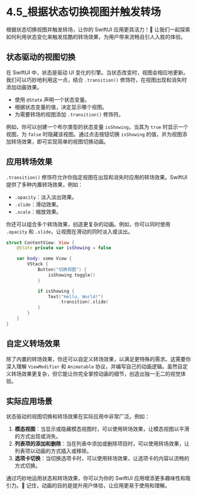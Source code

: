 ﻿# 4.5_根据状态切换视图并触发转场

根据状态切换视图并触发转场，让你的 SwiftUI 应用更具活力！🎉 让我们一起探索如何利用状态变化来触发炫酷的转场效果，为用户带来流畅且引人入胜的体验。

## 状态驱动的视图切换

在 SwiftUI 中，状态是驱动 UI 变化的引擎。当状态改变时，视图会相应地更新。我们可以巧妙地利用这一点，结合 `.transition()` 修饰符，在视图出现和消失时添加动画效果。

*   使用 `@State` 声明一个状态变量。
*   根据状态变量的值，决定显示哪个视图。
*   为需要转场的视图添加 `.transition()` 修饰符。

例如，你可以创建一个布尔类型的状态变量 `isShowing`，当其为 `true` 时显示一个视图，为 `false` 时隐藏该视图。通过点击按钮切换 `isShowing` 的值，并为视图添加转场效果，即可实现简单的视图切换动画。

## 应用转场效果

`.transition()` 修饰符允许你指定视图在出现和消失时应用的转场效果。SwiftUI 提供了多种内置转场效果，例如：

*   `.opacity`：淡入淡出效果。
*   `.slide`：滑动效果。
*   `.scale`：缩放效果。

你还可以组合多个转场效果，创造更复杂的动画。例如，你可以同时使用 `.opacity` 和 `.slide`，让视图在滑动的同时淡入或淡出。

```swift
struct ContentView: View {
    @State private var isShowing = false

    var body: some View {
        VStack {
            Button("切换视图") {
                isShowing.toggle()
            }

            if isShowing {
                Text("Hello, World!")
                    .transition(.slide)
            }
        }
    }
}
```

## 自定义转场效果

除了内置的转场效果，你还可以自定义转场效果，以满足更特殊的需求。这需要你深入理解 `ViewModifier` 和 `Animatable` 协议，并编写自己的动画逻辑。虽然自定义转场效果更复杂，但它能让你完全掌控动画的细节，创造出独一无二的视觉体验。

## 实际应用场景

状态驱动的视图切换和转场效果在实际应用中非常广泛。例如：

1.  **模态视图**：当显示或隐藏模态视图时，可以使用转场效果，让模态视图以平滑的方式出现或消失。
2.  **列表项的添加和删除**：当在列表中添加或删除项目时，可以使用转场效果，让列表项以动画的方式插入或移除。
3.  **选项卡切换**：当切换选项卡时，可以使用转场效果，让选项卡的内容以流畅的方式切换。

通过巧妙地运用状态和转场效果，你可以为你的 SwiftUI 应用增添更多趣味性和吸引力。🚀 记住，动画的目的是提升用户体验，让应用更易于使用和理解。


